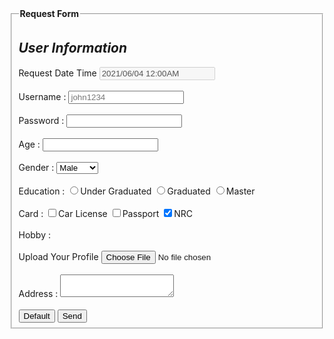 <!DOCTYPE html>
<html>
    <head>
        <title>Day 3 Homework</title>
    </head>
    <body>
        <form action="">
            <fieldset>
                <legend><b>Request Form</b></legend>
                <h2><i>User Information</i></h2>
                <label for="date">Request Date Time</label>
                <input type="text" value="2021/06/04 12:00AM" id="date" disabled>
                <br>
                <br>
                <label for="username">Username :</label>
                <input type="text" placeholder="john1234" id="username" required >
                <br>
                <br>
                <label for="password">Password :</label>
                <input type="password" id="password">
                <br>
                <br>
                <label for="age">Age :</label>
                <input type="number" id="age">
                <br>
                <br>
                <label for="gender">Gender :</label>
                <select name="gender" id="gender">
                    <option value="">Male</option>
                    <option value="">Female</option>
                    <option value="">Other</option>
                </select>
                <br>
                <br>
                <label for="education">Education :</label>
                <input type="radio" name="education">Under Graduated
                <input type="radio" name="education">Graduated
                <input type="radio" name="education">Master
                <br>
                <br>
                <label for="card">Card :</label>
                <input type="checkbox" id="card">Car License
                <input type="checkbox" id="card">Passport
                <input type="checkbox" id="card" checked>NRC
                <br>
                <br>
                <label for="hobby">Hobby :</label>
                <datalist id="hobby">
                    <option value="">Football</option>
                    <option value="">Gamer</option>
                    <option value="">Reading</option>
                    <option value="">Developer</option>
                </datalist>
                <br>
                <br>
                <label for="photo">Upload Your Profile</label>
                <input type="file">
                <br>
                <br>
                <label for="address">Address :</label>
                <textarea id="address" cols="20" rows="2"></textarea>
                <br>
                <br>
                <input type="reset" value="Default">
                <input type="submit" value="Send">
        </form>
    </body>
</html>
